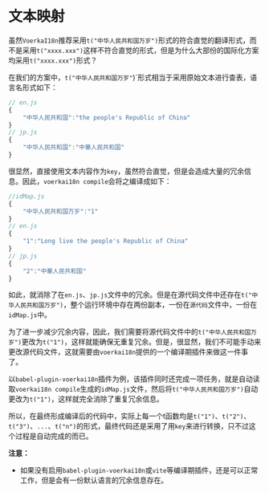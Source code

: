 # 文本映射<!-- {docsify-ignore-all} -->

虽然`VoerkaI18n`推荐采用`t("中华人民共和国万岁")`形式的符合直觉的翻译形式，而不是采用`t("xxxx.xxx")`这样不符合直觉的形式，但是为什么大部份的国际化方案均采用`t("xxxx.xxx")`形式？

在我们的方案中，`t("中华人民共和国万岁"`)`形式相当于采用原始文本进行查表，语言名形式如下：

```javascript
// en.js
{
    "中华人民共和国":"the people's Republic of China"
}
// jp.js
{
    "中华人民共和国":"中華人民共和国"
}
```

很显然，直接使用文本内容作为`key`，虽然符合直觉，但是会造成大量的冗余信息。因此，`voerkai18n compile`会将之编译成如下：

```javascript
//idMap.js
{
    "中华人民共和国万岁":"1"
}
// en.js
{
    "1":"Long live the people's Republic of China"
}
// jp.js
{
    "2":"中華人民共和国"
}
```

如此，就消除了在`en.js`、`jp.js`文件中的冗余。但是在源代码文件中还存在`t("中华人民共和国万岁")`，整个运行环境中存在两份副本，一份在`源代码`文件中，一份在`idMap.js`中。

为了进一步减少冗余内容，因此，我们需要将源代码文件中的`t("中华人民共和国万岁")`更改为`t("1")`，这样就能确保无重复冗余。但是，很显然，我们不可能手动来更改源代码文件，这就需要由`voerkai18n`提供的一个编译期插件来做这一件事了。

以`babel-plugin-voerkai18n`插件为例，该插件同时还完成一项任务，就是自动读取`voerkai18n compile`生成的`idMap.js`文件，然后将`t("中华人民共和国万岁")`自动更改为`t("1")`，这样就完全消除了重复冗余信息。

所以，在最终形成编译后的代码中，实际上每一个t函数均是`t("1")`、`t("2")`、`t("3")`、`...`、`t("n")`的形式，最终代码还是采用了用`key`来进行转换，只不过这个过程是自动完成的而已。

**注意：**

- 如果没有启用`babel-plugin-voerkai18n`或`vite`等编译期插件，还是可以正常工作，但是会有一份默认语言的冗余信息存在。